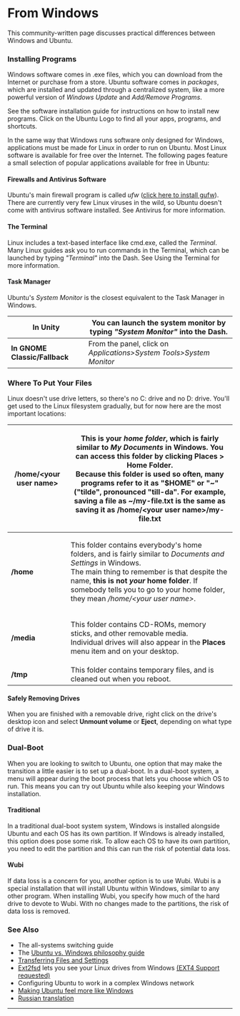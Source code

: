 # From Windows

This community-written page discusses practical differences between Windows and Ubuntu.

### Installing Programs <a href="#installing_programs" id="installing_programs"></a>

Windows software comes in .exe files, which you can download from the Internet or purchase from a store. Ubuntu software comes in _packages_, which are installed and updated through a centralized system, like a more powerful version of _Windows Update_ and _Add/Remove Programs_.

See the software installation guide for instructions on how to install new programs. Click on the Ubuntu Logo to find all your apps, programs, and shortcuts.

In the same way that Windows runs software only designed for Windows, applications must be made for Linux in order to run on Ubuntu. Most Linux software is available for free over the Internet. The following pages feature a small selection of popular applications available for free in Ubuntu:

#### Firewalls and Antivirus Software <a href="#firewalls_and_antivirus_software" id="firewalls_and_antivirus_software"></a>

Ubuntu's main firewall program is called _ufw_ ([click here to install gufw](apt:gufw)). There are currently very few Linux viruses in the wild, so Ubuntu doesn't come with antivirus software installed. See Antivirus for more information.

#### The Terminal <a href="#the_terminal" id="the_terminal"></a>

Linux includes a text-based interface like cmd.exe, called the _Terminal_. Many Linux guides ask you to run commands in the Terminal, which can be launched by typing _"Terminal"_ into the Dash. See Using the Terminal for more information.

#### Task Manager <a href="#task_manager" id="task_manager"></a>

Ubuntu's _System Monitor_ is the closest equivalent to the Task Manager in Windows.

| **In Unity**                  | You can launch the system monitor by typing _"System Monitor"_ into the Dash. |
| ----------------------------- | ----------------------------------------------------------------------------- |
| **In GNOME Classic/Fallback** | From the panel, click on _Applications>System Tools>System Monitor_           |

### Where To Put Your Files <a href="#where_to_put_your_files" id="where_to_put_your_files"></a>

Linux doesn't use drive letters, so there's no C: drive and no D: drive. You'll get used to the Linux filesystem gradually, but for now here are the most important locations:

| **/home/\<your user name>** | <p>This is your <em>home folder</em>, which is fairly similar to <em>My Documents</em> in Windows. You can access this folder by clicking <strong>Places</strong> > <strong>Home Folder</strong>.<br>Because this folder is used so often, many programs refer to it as "$HOME" or "~" ("tilde", pronounced "till-da". For example, saving a file as ~/my-file.txt is the same as saving it as /home/&#x3C;your user name>/my-file.txt</p> |
| --------------------------- | ------------------------------------------------------------------------------------------------------------------------------------------------------------------------------------------------------------------------------------------------------------------------------------------------------------------------------------------------------------------------------------------------------------------------------------------ |
| **/home**                   | <p>This folder contains everybody's home folders, and is fairly similar to <em>Documents and Settings</em> in Windows.<br>The main thing to remember is that despite the name, <strong>this is not </strong><em><strong>your</strong></em><strong> home folder</strong>. If somebody tells you to go to your home folder, they mean <em>/home/&#x3C;your user name></em>.</p>                                                              |
| **/media**                  | <p>This folder contains CD-ROMs, memory sticks, and other removable media.<br>Individual drives will also appear in the <strong>Places</strong> menu item and on your desktop.</p>                                                                                                                                                                                                                                                         |
| **/tmp**                    | This folder contains temporary files, and is cleaned out when you reboot.                                                                                                                                                                                                                                                                                                                                                                  |

#### Safely Removing Drives <a href="#safely_removing_drives" id="safely_removing_drives"></a>

When you are finished with a removable drive, right click on the drive's desktop icon and select **Unmount volume** or **Eject**, depending on what type of drive it is.

### Dual-Boot <a href="#dual-boot" id="dual-boot"></a>

When you are looking to switch to Ubuntu, one option that may make the transition a little easier is to set up a dual-boot. In a dual-boot system, a menu will appear during the boot process that lets you choose which OS to run. This means you can try out Ubuntu while also keeping your Windows installation.

#### Traditional <a href="#traditional" id="traditional"></a>

In a traditional dual-boot system system, Windows is installed alongside Ubuntu and each OS has its own partition. If Windows is already installed, this option does pose some risk. To allow each OS to have its own partition, you need to edit the partition and this can run the risk of potential data loss.

#### Wubi <a href="#wubi" id="wubi"></a>

If data loss is a concern for you, another option is to use Wubi. Wubi is a special installation that will install Ubuntu within Windows, similar to any other program. When installing Wubi, you specify how much of the hard drive to devote to Wubi. With no changes made to the partitions, the risk of data loss is removed.

### See Also <a href="#see_also" id="see_also"></a>

* The all-systems switching guide
* The [Ubuntu vs. Windows philosophy guide](../../../../.gitbook/assets/Philosophy)
* [Transferring Files and Settings](../../../../.gitbook/assets/TransferringFilesAndSettings)
* [Ext2fsd](http://sourceforge.net/projects/ext2fsd) lets you see your Linux drives from Windows [(EXT4 Support requested)](http://sourceforge.net/tracker/?func=detail\&aid=2720943\&group\_id=43775\&atid=437371)
* Configuring Ubuntu to work in a complex Windows network
* [Making Ubuntu feel more like Windows](../../../../.gitbook/assets/Configuring)
* [Russian translation](../../../../.gitbook/assets/FromWindowsRu)

***

